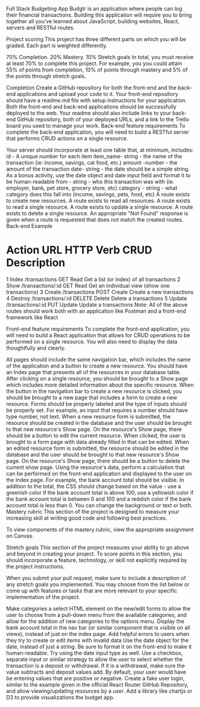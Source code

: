 Full Stack Budgeting App
Budgtr is an application where people can log their financial transactions. Building this application will require you to bring together all you've learned about JavaScript, building websites, React, servers and RESTful routes.

Project scoring
This project has three different parts on which you will be graded. Each part is weighted differently.

70% Completion.
20% Mastery.
10% Stretch goals
In total, you must receive at least 70% to complete this project. For example, you you could attain 55% of points from completion, 10% of points through mastery and 5% of the points through stretch goals.

Completion
Create a GitHub repository for both the front-end and the back-end applications and upload your code to it.
Your front-end repository should have a readme.md file with setup instructions for your application.
Both the front-end and back-end applications should be successfully deployed to the web.
Your readme should also include links to your back-end GitHub repository, both of your deployed URLs, and a link to the Trello board you used to manage your work.
Back-end feature requirements
To complete the back-end application, you will need to build a RESTful server that performs CRUD actions on a single resource.

Your server should incorporate at least one table that, at minimum, includes:
id - A unique number for each item
item_name- string - the name of the transaction (ie: income, savings, cat food, etc.)
amount -number - the amount of the transaction
date- string - the date should be a simple string. As a bonus activity, use the date object and date input field and format it to be human-readable
from - string - who this transaction was with (ie. employer, bank, pet store, grocery store, etc)
category - string - what category does this fall into (income, savings, pets, food, etc)
A route exists to create new resources.
A route exists to read all resources.
A route exists to read a single resource.
A route exists to update a single resource.
A route exists to delete a single resource.
An appropriate "Not Found" response is given when a route is requested that does not match the created routes.
Back-end Example
#	Action	URL	HTTP Verb	CRUD	Description
1	Index	/transactions	GET	Read	Get a list (or index) of all transactions
2	Show	/transactions/:id	GET	Read	Get an individual view (show one transactions)
3	Create	/transactions	POST	Create	Create a new transactions
4	Destroy	/transactions/:id	DELETE	Delete	Delete a transactions
5	Update	/transactions/:id	PUT	Update	Update a transactions
Note: All of the above routes should work both with an application like Postman and a front-end framework like React

Front-end feature requirements
To complete the front-end application, you will need to build a React application that allows for CRUD operations to be performed on a single resource. You will also need to display the data thoughtfully and clearly.

All pages should include the same navigation bar, which includes the name of the application and a button to create a new resource.
You should have an Index page that presents all of the resources in your database table.
After clicking on a single resource, you should be brought to a Show page which includes more detailed information about the specific resource.
When the button in the navigation bar to create a new resource is clicked, you should be brought to a new page that includes a form to create a new resource.
Forms should be properly labeled and the type of inputs should be properly set. For example, an input that requires a number should have type number, not text.
When a new resource form is submitted, the resource should be created in the database and the user should be brought to that new resource's Show page.
On the resource's Show page, there should be a button to edit the current resource. When clicked, the user is brought to a form page with data already filled in that can be edited.
When an edited resource form is submitted, the resource should be edited in the database and the user should be brought to that new resource's Show page.
On the resource's Show page, there should be a button to delete the current show page.
Using the resource's data, perform a calculation that can be performed on the front-end application and displayed to the user on the Index page. For example, the bank account total should be visible. In addition to the total, the CSS should change based on the value - use a greenish color if the bank account total is above 100, use a yellowish color if the bank account total is between 0 and 100 and a reddish color if the bank account total is less than 0. You can change the background or text or both.
Mastery rubric
This section of the project is designed to measure your increasing skill at writing good code and following best practices.

To view components of the mastery rubric, view the appropriate assignment on Canvas.

Stretch goals
This section of the project measures your ability to go above and beyond in creating your project. To score points in this section, you should incorporate a feature, technology, or skill not explicitly required by the project instructions.

When you submit your pull request, make sure to include a description of any stretch goals you implemented. You may choose from the list below or come up with features or tasks that are more relevant to your specific implementation of the project.

Make categories a select HTML element on the new/edit forms to allow the user to choose from a pull-down menu from the available categories, and allow for the addition of new categories to the options menu.
Display the bank account total in the nav bar (or similar component that is visible on all views), instead of just on the index page.
Add helpful errors to users when they try to create or edit items with invalid data
Use the date object for the date, instead of just a string. Be sure to format it on the front-end to make it human-readable. Try using the date input type as well.
Use a checkbox, separate input or similar strategy to allow the user to select whether the transaction is a deposit or withdrawal. If it is a withdrawal, make sure the value subtracts and deposit values add. By default, your user would have be entering values that are positive or negative.
Create a fake user login, similar to the example given in the official React Router GitHub Repository, and allow viewing/updating resources by a user.
Add a library like chartjs or D3 to provide visualizations the budget app.